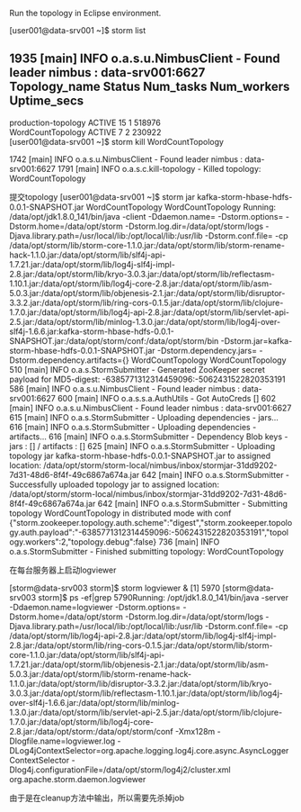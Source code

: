 Run the topology in Eclipse environment.

[user001@data-srv001 ~]$  storm list

1935 [main] INFO  o.a.s.u.NimbusClient - Found leader nimbus : data-srv001:6627
Topology_name        Status     Num_tasks  Num_workers  Uptime_secs
-------------------------------------------------------------------
production-topology  ACTIVE     15         1            518976    
WordCountTopology    ACTIVE     7          2            230922    
[user001@data-srv001 ~]$ storm kill WordCountTopology

1742 [main] INFO  o.a.s.u.NimbusClient - Found leader nimbus : data-srv001:6627
1791 [main] INFO  o.a.s.c.kill-topology - Killed topology: WordCountTopology

提交topology
[user001@data-srv001 ~]$ storm jar kafka-storm-hbase-hdfs-0.0.1-SNAPSHOT.jar WordCountTopology  WordCountTopology
Running: /data/opt/jdk1.8.0_141/bin/java -client -Ddaemon.name= -Dstorm.options= -Dstorm.home=/data/opt/storm -Dstorm.log.dir=/data/opt/storm/logs -Djava.library.path=/usr/local/lib:/opt/local/lib:/usr/lib -Dstorm.conf.file= -cp /data/opt/storm/lib/storm-core-1.1.0.jar:/data/opt/storm/lib/storm-rename-hack-1.1.0.jar:/data/opt/storm/lib/slf4j-api-1.7.21.jar:/data/opt/storm/lib/log4j-slf4j-impl-2.8.jar:/data/opt/storm/lib/kryo-3.0.3.jar:/data/opt/storm/lib/reflectasm-1.10.1.jar:/data/opt/storm/lib/log4j-core-2.8.jar:/data/opt/storm/lib/asm-5.0.3.jar:/data/opt/storm/lib/objenesis-2.1.jar:/data/opt/storm/lib/disruptor-3.3.2.jar:/data/opt/storm/lib/ring-cors-0.1.5.jar:/data/opt/storm/lib/clojure-1.7.0.jar:/data/opt/storm/lib/log4j-api-2.8.jar:/data/opt/storm/lib/servlet-api-2.5.jar:/data/opt/storm/lib/minlog-1.3.0.jar:/data/opt/storm/lib/log4j-over-slf4j-1.6.6.jar:kafka-storm-hbase-hdfs-0.0.1-SNAPSHOT.jar:/data/opt/storm/conf:/data/opt/storm/bin -Dstorm.jar=kafka-storm-hbase-hdfs-0.0.1-SNAPSHOT.jar -Dstorm.dependency.jars= -Dstorm.dependency.artifacts={} WordCountTopology WordCountTopology
510  [main] INFO  o.a.s.StormSubmitter - Generated ZooKeeper secret payload for MD5-digest: -6385771312314459096:-5062431522820353191
586  [main] INFO  o.a.s.u.NimbusClient - Found leader nimbus : data-srv001:6627
600  [main] INFO  o.a.s.s.a.AuthUtils - Got AutoCreds []
602  [main] INFO  o.a.s.u.NimbusClient - Found leader nimbus : data-srv001:6627
615  [main] INFO  o.a.s.StormSubmitter - Uploading dependencies - jars...
616  [main] INFO  o.a.s.StormSubmitter - Uploading dependencies - artifacts...
616  [main] INFO  o.a.s.StormSubmitter - Dependency Blob keys - jars : [] / artifacts : []
625  [main] INFO  o.a.s.StormSubmitter - Uploading topology jar kafka-storm-hbase-hdfs-0.0.1-SNAPSHOT.jar to assigned location: /data/opt/storm/storm-local/nimbus/inbox/stormjar-31dd9202-7d31-48d6-8f4f-49c6867a674a.jar
642  [main] INFO  o.a.s.StormSubmitter - Successfully uploaded topology jar to assigned location: /data/opt/storm/storm-local/nimbus/inbox/stormjar-31dd9202-7d31-48d6-8f4f-49c6867a674a.jar
642  [main] INFO  o.a.s.StormSubmitter - Submitting topology WordCountTopology in distributed mode with conf {"storm.zookeeper.topology.auth.scheme":"digest","storm.zookeeper.topology.auth.payload":"-6385771312314459096:-5062431522820353191","topology.workers":2,"topology.debug":false}
736  [main] INFO  o.a.s.StormSubmitter - Finished submitting topology: WordCountTopology

在每台服务器上启动logviewer

[storm@data-srv003 storm]$ storm logviewer &
[1] 5970
[storm@data-srv003 storm]$ ps -ef|grep 5790Running: /opt/jdk1.8.0_141/bin/java -server -Ddaemon.name=logviewer -Dstorm.options= -Dstorm.home=/data/opt/storm -Dstorm.log.dir=/data/opt/storm/logs -Djava.library.path=/usr/local/lib:/opt/local/lib:/usr/lib -Dstorm.conf.file= -cp /data/opt/storm/lib/log4j-api-2.8.jar:/data/opt/storm/lib/log4j-slf4j-impl-2.8.jar:/data/opt/storm/lib/ring-cors-0.1.5.jar:/data/opt/storm/lib/storm-core-1.1.0.jar:/data/opt/storm/lib/slf4j-api-1.7.21.jar:/data/opt/storm/lib/objenesis-2.1.jar:/data/opt/storm/lib/asm-5.0.3.jar:/data/opt/storm/lib/storm-rename-hack-1.1.0.jar:/data/opt/storm/lib/disruptor-3.3.2.jar:/data/opt/storm/lib/kryo-3.0.3.jar:/data/opt/storm/lib/reflectasm-1.10.1.jar:/data/opt/storm/lib/log4j-over-slf4j-1.6.6.jar:/data/opt/storm/lib/minlog-1.3.0.jar:/data/opt/storm/lib/servlet-api-2.5.jar:/data/opt/storm/lib/clojure-1.7.0.jar:/data/opt/storm/lib/log4j-core-2.8.jar:/data/opt/storm:/data/opt/storm/conf -Xmx128m -Dlogfile.name=logviewer.log -DLog4jContextSelector=org.apache.logging.log4j.core.async.AsyncLoggerContextSelector -Dlog4j.configurationFile=/data/opt/storm/log4j2/cluster.xml org.apache.storm.daemon.logviewer

由于是在cleanup方法中输出，所以需要先杀掉job




